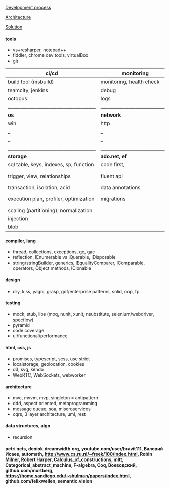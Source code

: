 [Development process](https://github.com/streamcode9/software-design/blob/master/development-process.md)

[Architecture](https://streamcode9.github.io/code/architecture.html)

[Solution](https://streamcode9.github.io/code/solution.html)

#### tools
* vs+resharper, notepad++ 
* fiddler, chrome dev tools, virtualBox
* git

ci/cd                                  | monitoring                     | automation                                       
---------------------------------------|--------------------------------|--------------------------------------------------
build tool (msbuild)                   | monitoring, health check       | cmd                                              
teamcity, jenkins                      | debug                          | powershell                                       
octopus                                | logs                           | bash                                             
______________________________________ | ______________________________ | ________________________________________________ 
**os**                                 | **network**                    | **cloud hosting**                                
win                                    | http                           | azure app service, vm                            
_                                      | _                              | web worker, web job, function                    
_                                      | _                              | cdn                                              
______________________________________ | ______________________________ | ________________________________________________ 
**storage**                            | **ado.net, ef**                | **mvc + web api**                                
sql table, keys, indexes, sp, function | code first,                    | iis, di, mapper, documentation (swagger)         
trigger, view, relationships           | fluent api                     | cache, authentication, authorization, validation 
transaction, isolation, acid           | data annotations               | localization, configuration, security            
execution plan, profiler, optimization | migrations                     | integration with 3rd-party system, performance   
scaling (partitioning), normalization  |                                | scale, serialization, model binding              
injection                              |                                | routing, request pipeline, session               
blob                                   |                                | filter, http handler/module                      

#### compiler, lang
* thread, collections, exceptions, gc, gac
* reflection, IEnumerable vs IQuerable, IDisposable
* string/stringBuilder, generics, IEqualityComparer, IComparable, operators, Object.methods, IClonable
#### design
* dry, kiss, yagni, grasp, gof/enterprise patterns, solid, oop, fp
#### testing
* mock, stub, libs (moq, nunit, xunit, nsubstitute, selenium/webdriver, specflow)
* pyramid
* code coverage
* ui/functional/performance
#### html, css, js
* promises, typescript, scss, use strict
* localstorage, geolocation, cookies
* d3, svg, kendo
* WebRTC, WebSockets, webworker
#### architecture
* mvc, mvvm, mvp, singleton = antipattern
* ddd, aspect oriented, metaprogramming
* message queue, soa, miscroservices
* cqrs, 3 layer architecture, uml, rest
#### data structures, algo
* recursion
#### petri nets, deniok.dreamwidth.org, youtube.com/user/bravit111, Валерий Исаев, automath, http://www.cs.ru.nl/~freek/100/index.html, Robin Milner, Robert Harper, Calculus_of_constructions, mltt, Categorical_abstract_machine, F-algebra, Coq, Воеводский, github.com/mortberg, https://home.sandiego.edu/~shulman/papers/index.html, github.com/felixwellen, semantic.vision
